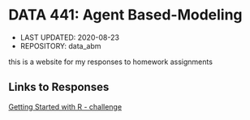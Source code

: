 # DATA 441: Agent Based-Modeling

* LAST UPDATED: 2020-08-23
* REPOSITORY: data_abm

this is a website for my responses to homework assignments

## Links to Responses
[Getting Started with R - challenge](https://abgaddi.github.io/data_abm/assignment1)
